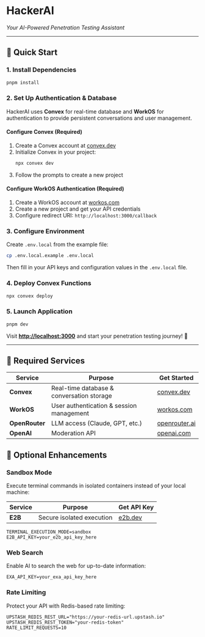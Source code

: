 # HackerAI

_Your AI-Powered Penetration Testing Assistant_

---

## 🚀 Quick Start

### 1. Install Dependencies

```bash
pnpm install
```

### 2. Set Up Authentication & Database

HackerAI uses **Convex** for real-time database and **WorkOS** for authentication to provide persistent conversations and user management.

#### Configure Convex (Required)

1. Create a Convex account at [convex.dev](https://convex.dev/)
2. Initialize Convex in your project:
   ```bash
   npx convex dev
   ```
3. Follow the prompts to create a new project

#### Configure WorkOS Authentication (Required)

1. Create a WorkOS account at [workos.com](https://workos.com/)
2. Create a new project and get your API credentials
3. Configure redirect URI: `http://localhost:3000/callback`

### 3. Configure Environment

Create `.env.local` from the example file:

```bash
cp .env.local.example .env.local
```

Then fill in your API keys and configuration values in the `.env.local` file.

### 4. Deploy Convex Functions

```bash
npx convex deploy
```

### 5. Launch Application

```bash
pnpm dev
```

Visit **[http://localhost:3000](http://localhost:3000)** and start your penetration testing journey! 🎯

---

## 🔑 Required Services

| Service        | Purpose                                   | Get Started                             |
| -------------- | ----------------------------------------- | --------------------------------------- |
| **Convex**     | Real-time database & conversation storage | [convex.dev](https://convex.dev/)       |
| **WorkOS**     | User authentication & session management  | [workos.com](https://workos.com/)       |
| **OpenRouter** | LLM access (Claude, GPT, etc.)            | [openrouter.ai](https://openrouter.ai/) |
| **OpenAI**     | Moderation API                            | [openai.com](https://openai.com/api/)   |

## 🔧 Optional Enhancements

### Sandbox Mode

Execute terminal commands in isolated containers instead of your local machine:

| Service | Purpose                   | Get API Key                 |
| ------- | ------------------------- | --------------------------- |
| **E2B** | Secure isolated execution | [e2b.dev](https://e2b.dev/) |

```env
TERMINAL_EXECUTION_MODE=sandbox
E2B_API_KEY=your_e2b_api_key_here
```

### Web Search

Enable AI to search the web for up-to-date information:

```env
EXA_API_KEY=your_exa_api_key_here
```

### Rate Limiting

Protect your API with Redis-based rate limiting:

```env
UPSTASH_REDIS_REST_URL="https://your-redis-url.upstash.io"
UPSTASH_REDIS_REST_TOKEN="your-redis-token"
RATE_LIMIT_REQUESTS=10
```
